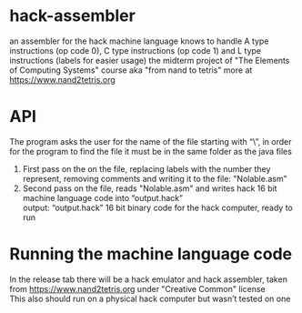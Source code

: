 # hack-assembler
an assembler for the hack machine language
knows to handle A type instructions (op code 0), C type instructions (op code 1) and L type instructions (labels for easier usage)
the midterm project of "The Elements of Computing Systems" course aka "from nand to tetris" more at https://www.nand2tetris.org
# API 
The program asks the user for the name of the file starting with “\”, in order for the program to find the file it must be in the same folder as the java files
<br />
1) First pass on the on the file, replacing labels with the number they represent, removing comments and writing it to the file: "Nolable.asm" 
2) Second pass on the file, reads "Nolable.asm" and writes hack 16 bit machine language code into “output.hack”
<br /> output: “output.hack” 16 bit binary code for the hack computer, ready to run
# Running the machine language code
In the release tab there will be a hack emulator and hack assembler, taken from https://www.nand2tetris.org under "Creative Common" license
<br /> This also should run on a physical hack computer but wasn’t tested on one 

